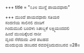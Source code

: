+++
title = "೦೨೮ ಮುನ್ದೆ ಪಾಯವಧಾರು"

+++
ಮುಂದೆ ಪಾಯವಧಾರು ಸತಿಯರ  
ಸಂದಣಿಯ ಸಾಲಿನಲಿ ದಂಡಿಗೆ  
ಗಿಂದುಮುಖಿ ಬಂದಳು ಸಿತಾಬ್ಜಕೆ ಲಕ್ಷ್ಮಿಯಂದದಲಿ   
ಹಿಂದೆ ಮುಂದಿಕ್ಕೆಲದ ನಾರೀ  
ವೃಂದ ನೆರೆದುದು ವೀರ ಪಟಹದ  
ದುಂದುಭಿಯ ಡಂಬರದ ರವವಳ್ಳಿರಿದುದಂಬರವ     ॥28॥